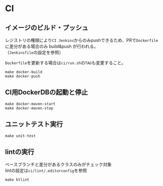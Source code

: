 # CI

## イメージのビルド・プッシュ
レジストリの権限により`CI Jenkins`からのみpushできるため、PRで`Dockerfile`に差分がある場合のみ build&push が行われる。  
（`Jenkinsfile`の設定を参照）

`Dockerfile`を更新する場合は`ci/run.sh`の`TAG`も変更すること。
```
make docker-build
make docker-push
```

## CI用DockerDBの起動と停止

```
make docker-maven-start
make docker-maven-stop
```

## ユニットテスト実行

```
make unit-test
```

## lintの実行
ベースブランチと差分があるクラスのみがチェック対象  
lintの設定は`ci/lint/.editorconfig`を参照
```
make ktlint
```
